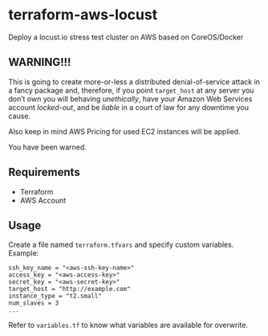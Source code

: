 # terraform-aws-locust
Deploy a locust.io stress test cluster on AWS based on CoreOS/Docker

## WARNING!!!

This is going to create  more-or-less a distributed denial-of-service attack in a fancy package and, therefore, if you point `target_host` at any server you don’t own you will behaving *unethically*, have your Amazon Web Services account *locked-out*, and be *liable* in a court of law for any downtime you cause.

Also keep in mind AWS Pricing for used EC2 instances will be applied.

You have been warned.

## Requirements

* Terraform
* AWS Account

## Usage

Create a file named `terraform.tfvars` and specify custom variables. Example:

    ssh_key_name = "<aws-ssh-key-name>"
    access_key = "<aws-access-key>"
    secret_key = "<aws-secret-key>"
    target_host = "http://example.com"
    instance_type = "t2.small"
    num_slaves = 3
    ...

Refer to `variables.tf` to know what variables are available for overwrite.

